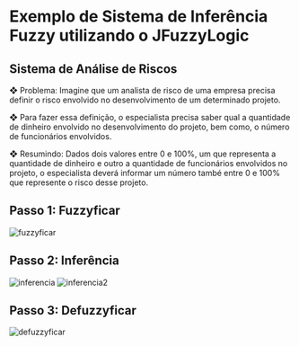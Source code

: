 # Exemplo de Sistema de Inferência Fuzzy utilizando o JFuzzyLogic

## Sistema de Análise de Riscos

❖ Problema: Imagine que um analista de risco de uma empresa precisa definir o risco envolvido no desenvolvimento de um determinado projeto.

❖ Para fazer essa definição, o especialista precisa saber qual a quantidade de dinheiro envolvido no desenvolvimento do projeto, bem como, o número de funcionários envolvidos.

❖ Resumindo: Dados dois valores entre 0 e 100%, um que representa a quantidade de dinheiro e outro a quantidade de funcionários envolvidos no projeto, o especialista deverá informar um número
també entre 0 e 100% que represente o risco desse projeto.

## Passo 1: Fuzzyficar

![fuzzyficar](https://user-images.githubusercontent.com/42190754/66437653-b4755a00-ea00-11e9-84d7-f48f3f6f5b75.png)

## Passo 2: Inferência

![inferencia](https://user-images.githubusercontent.com/42190754/66437697-dd95ea80-ea00-11e9-9ef4-6780fa2a26a8.png)
![inferencia2](https://user-images.githubusercontent.com/42190754/66437714-e981ac80-ea00-11e9-911e-4c243f19dc97.png)

## Passo 3: Defuzzyficar

![defuzzyficar](https://user-images.githubusercontent.com/42190754/66437726-f1415100-ea00-11e9-8c93-c77c8808a98c.png)
